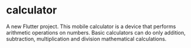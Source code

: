 # calculator

A new Flutter project.
This mobile calculator is a device that performs arithmetic operations on numbers. Basic calculators can do only addition, subtraction, multiplication and division mathematical calculations.


